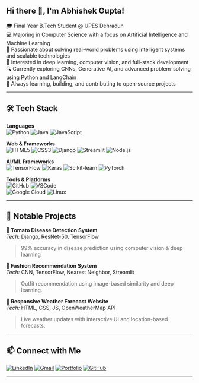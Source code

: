 ## Hi there 👋, I'm Abhishek Gupta!

🎓 Final Year B.Tech Student @ UPES Dehradun  
💻 Majoring in Computer Science with a focus on Artificial Intelligence and Machine Learning  
🚀 Passionate about solving real-world problems using intelligent systems and scalable technologies  
🧠 Interested in deep learning, computer vision, and full-stack development  
🔍 Currently exploring CNNs, Generative AI, and advanced problem-solving using Python and LangChain  
🌱 Always learning, building, and contributing to open-source projects  

---

## 🛠️ Tech Stack

**Languages**  
![Python](https://img.shields.io/badge/Python-3776AB?style=for-the-badge&logo=python&logoColor=white) 
![Java](https://img.shields.io/badge/Java-ED8B00?style=for-the-badge&logo=java&logoColor=white) 
![JavaScript](https://img.shields.io/badge/JavaScript-F7DF1E?style=for-the-badge&logo=javascript&logoColor=black)

**Web & Frameworks**  
![HTML5](https://img.shields.io/badge/HTML5-E34F26?style=for-the-badge&logo=html5&logoColor=white) 
![CSS3](https://img.shields.io/badge/CSS3-1572B6?style=for-the-badge&logo=css3&logoColor=white) 
![Django](https://img.shields.io/badge/Django-092E20?style=for-the-badge&logo=django&logoColor=white) 
![Streamlit](https://img.shields.io/badge/Streamlit-FF4B4B?style=for-the-badge&logo=streamlit&logoColor=white) 
![Node.js](https://img.shields.io/badge/Node.js-339933?style=for-the-badge&logo=nodedotjs&logoColor=white)

**AI/ML Frameworks**  
![TensorFlow](https://img.shields.io/badge/TensorFlow-FF6F00?style=for-the-badge&logo=tensorflow&logoColor=white) 
![Keras](https://img.shields.io/badge/Keras-D00000?style=for-the-badge&logo=keras&logoColor=white) 
![Scikit-learn](https://img.shields.io/badge/scikit--learn-F7931E?style=for-the-badge&logo=scikit-learn&logoColor=white) 
![PyTorch](https://img.shields.io/badge/PyTorch-EE4C2C?style=for-the-badge&logo=pytorch&logoColor=white)

**Tools & Platforms**  
![GitHub](https://img.shields.io/badge/GitHub-181717?style=for-the-badge&logo=github&logoColor=white) 
![VSCode](https://img.shields.io/badge/VS%20Code-007ACC?style=for-the-badge&logo=visual-studio-code&logoColor=white)  
![Google Cloud](https://img.shields.io/badge/Google%20Cloud-4285F4?style=for-the-badge&logo=googlecloud&logoColor=white) 
![Linux](https://img.shields.io/badge/Linux-FCC624?style=for-the-badge&logo=linux&logoColor=black)

---

## 💼 Notable Projects

**🔹 Tomato Disease Detection System**  
*Tech:* Django, ResNet-50, TensorFlow  
> 99% accuracy in disease prediction using computer vision & deep learning  

**🔹 Fashion Recommendation System**  
*Tech:* CNN, TensorFlow, Nearest Neighbor, Streamlit 
> Outfit recommendation using image-based similarity and deep learning.  

**🔹 Responsive Weather Forecast Website**  
*Tech:* HTML, CSS, JS, OpenWeatherMap API  
> Live weather updates with interactive UI and location-based forecasts.


---

## 📫 Connect with Me

[![LinkedIn](https://img.shields.io/badge/LinkedIn-blue?style=flat&logo=linkedin&logoColor=white)](https://www.linkedin.com/in/abhishek-gupta-9b4819226/)
[![Gmail](https://img.shields.io/badge/Gmail-red?style=flat&logo=gmail&logoColor=white)](mailto:abhishekgpk1@gmail.com)
[![Portfolio](https://img.shields.io/badge/Portfolio-000?style=flat&logo=firefox&logoColor=white)](https://abhishek28gupta.github.io/Portfolio/)
[![GitHub](https://img.shields.io/badge/GitHub-grey?style=flat&logo=github&logoColor=white)](https://github.com/abhishek28gupta)

---

